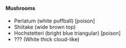 
#### Mushrooms

   * Perlatum (white puffball) [poison]
   * Shiitake (wide brown top)
   * Hochstetteri (bright blue triangular) [poison]
   * ??? (White thick cloud-like)
   
